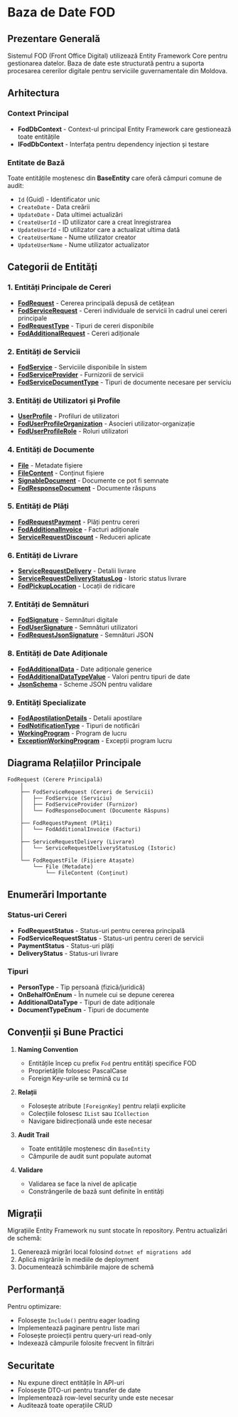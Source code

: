 # Baza de Date FOD

## Prezentare Generală

Sistemul FOD (Front Office Digital) utilizează Entity Framework Core pentru gestionarea datelor. Baza de date este structurată pentru a suporta procesarea cererilor digitale pentru serviciile guvernamentale din Moldova.

## Arhitectura

### Context Principal
- **FodDbContext** - Context-ul principal Entity Framework care gestionează toate entitățile
- **IFodDbContext** - Interfața pentru dependency injection și testare

### Entitate de Bază
Toate entitățile moștenesc din **BaseEntity** care oferă câmpuri comune de audit:
- `Id` (Guid) - Identificator unic
- `CreateDate` - Data creării
- `UpdateDate` - Data ultimei actualizări
- `CreateUserId` - ID utilizator care a creat înregistrarea
- `UpdateUserId` - ID utilizator care a actualizat ultima dată
- `CreateUserName` - Nume utilizator creator
- `UpdateUserName` - Nume utilizator actualizator

## Categorii de Entități

### 1. Entități Principale de Cereri
- [**FodRequest**](entities/FodRequest.md) - Cererea principală depusă de cetățean
- [**FodServiceRequest**](entities/FodServiceRequest.md) - Cereri individuale de servicii în cadrul unei cereri principale
- [**FodRequestType**](entities/FodRequestType.md) - Tipuri de cereri disponibile
- [**FodAdditionalRequest**](entities/FodAdditionalRequest.md) - Cereri adiționale

### 2. Entități de Servicii
- [**FodService**](entities/FodService.md) - Serviciile disponibile în sistem
- [**FodServiceProvider**](entities/FodServiceProvider.md) - Furnizorii de servicii
- [**FodServiceDocumentType**](entities/FodServiceDocumentType.md) - Tipuri de documente necesare per serviciu

### 3. Entități de Utilizatori și Profile
- [**UserProfile**](entities/UserProfile.md) - Profiluri de utilizatori
- [**FodUserProfileOrganization**](entities/FodUserProfileOrganization.md) - Asocieri utilizator-organizație
- [**FodUserProfileRole**](entities/FodUserProfileRole.md) - Roluri utilizatori

### 4. Entități de Documente
- [**File**](entities/File.md) - Metadate fișiere
- [**FileContent**](entities/FileContent.md) - Conținut fișiere
- [**SignableDocument**](entities/SignableDocument.md) - Documente ce pot fi semnate
- [**FodResponseDocument**](entities/FodResponseDocument.md) - Documente răspuns

### 5. Entități de Plăți
- [**FodRequestPayment**](entities/FodRequestPayment.md) - Plăți pentru cereri
- [**FodAdditionalInvoice**](entities/FodAdditionalInvoice.md) - Facturi adiționale
- [**ServiceRequestDiscount**](entities/ServiceRequestDiscount.md) - Reduceri aplicate

### 6. Entități de Livrare
- [**ServiceRequestDelivery**](entities/ServiceRequestDelivery.md) - Detalii livrare
- [**ServiceRequestDeliveryStatusLog**](entities/ServiceRequestDeliveryStatusLog.md) - Istoric status livrare
- [**FodPickupLocation**](entities/FodPickupLocation.md) - Locații de ridicare

### 7. Entități de Semnături
- [**FodSignature**](entities/FodSignature.md) - Semnături digitale
- [**FodUserSignature**](entities/FodUserSignature.md) - Semnături utilizatori
- [**FodRequestJsonSignature**](entities/FodRequestJsonSignature.md) - Semnături JSON

### 8. Entități de Date Adiționale
- [**FodAdditionalData**](entities/FodAdditionalData.md) - Date adiționale generice
- [**FodAdditionalDataTypeValue**](entities/FodAdditionalDataTypeValue.md) - Valori pentru tipuri de date
- [**JsonSchema**](entities/JsonSchema.md) - Scheme JSON pentru validare

### 9. Entități Specializate
- [**FodApostilationDetails**](entities/FodApostilationDetails.md) - Detalii apostilare
- [**FodNotificationType**](entities/FodNotificationType.md) - Tipuri de notificări
- [**WorkingProgram**](entities/WorkingProgram.md) - Program de lucru
- [**ExceptionWorkingProgram**](entities/ExceptionWorkingProgram.md) - Excepții program lucru

## Diagrama Relațiilor Principale

```
FodRequest (Cerere Principală)
    │
    ├── FodServiceRequest (Cereri de Servicii)
    │   ├── FodService (Serviciu)
    │   ├── FodServiceProvider (Furnizor)
    │   └── FodResponseDocument (Documente Răspuns)
    │
    ├── FodRequestPayment (Plăți)
    │   └── FodAdditionalInvoice (Facturi)
    │
    ├── ServiceRequestDelivery (Livrare)
    │   └── ServiceRequestDeliveryStatusLog (Istoric)
    │
    └── FodRequestFile (Fișiere Atașate)
        └── File (Metadate)
            └── FileContent (Conținut)
```

## Enumerări Importante

### Status-uri Cereri
- **FodRequestStatus** - Status-uri pentru cererea principală
- **FodServiceRequestStatus** - Status-uri pentru cereri de servicii
- **PaymentStatus** - Status-uri plăți
- **DeliveryStatus** - Status-uri livrare

### Tipuri
- **PersonType** - Tip persoană (fizică/juridică)
- **OnBehalfOnEnum** - În numele cui se depune cererea
- **AdditionalDataType** - Tipuri de date adiționale
- **DocumentTypeEnum** - Tipuri de documente

## Convenții și Bune Practici

1. **Naming Convention**
   - Entitățile încep cu prefix `Fod` pentru entități specifice FOD
   - Proprietățile folosesc PascalCase
   - Foreign Key-urile se termină cu `Id`

2. **Relații**
   - Folosește atribute `[ForeignKey]` pentru relații explicite
   - Colecțiile folosesc `IList` sau `ICollection`
   - Navigare bidirecțională unde este necesar

3. **Audit Trail**
   - Toate entitățile moștenesc din `BaseEntity`
   - Câmpurile de audit sunt populate automat

4. **Validare**
   - Validarea se face la nivel de aplicație
   - Constrângerile de bază sunt definite în entități

## Migrații

Migrațiile Entity Framework nu sunt stocate în repository. Pentru actualizări de schemă:
1. Generează migrări local folosind `dotnet ef migrations add`
2. Aplică migrările în mediile de deployment
3. Documentează schimbările majore de schemă

## Performanță

Pentru optimizare:
- Folosește `Include()` pentru eager loading
- Implementează paginare pentru liste mari
- Folosește proiecții pentru query-uri read-only
- Indexează câmpurile folosite frecvent în filtrări

## Securitate

- Nu expune direct entitățile în API-uri
- Folosește DTO-uri pentru transfer de date
- Implementează row-level security unde este necesar
- Auditează toate operațiile CRUD